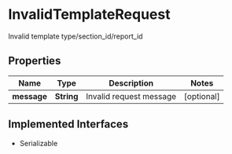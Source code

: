 

# InvalidTemplateRequest

Invalid template type/section_id/report_id

## Properties

Name | Type | Description | Notes
------------ | ------------- | ------------- | -------------
**message** | **String** | Invalid request message |  [optional]


## Implemented Interfaces

* Serializable


